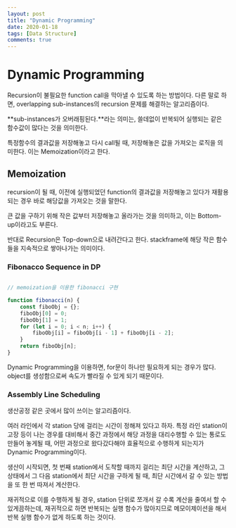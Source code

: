 ```yaml
---
layout: post
title: "Dynamic Programming"
date: 2020-01-18
tags: [Data Structure]
comments: true
---
```


# Dynamic Programming

Recursion이 불필요한 function call을 막아낼 수 있도록 하는 방법이다. 다른 말로 하면, overlapping sub-instances의 recursion 문제를 해결하는 알고리즘이다.

**sub-instances가 오버래핑된다.**라는 의미는, 쓸데없이 반복되어 실행되는 같은 함수값이 많다는 것을 의미한다.

특정함수의 결과값을 저장해놓고 다시 call될 때, 저장해놓은 값을 가져오는 로직을 의미한다. 이는 Memoization이라고 한다.

## Memoization

recursion이 될 때, 이전에 실행되었던 function의 결과값을 저장해놓고 있다가 재활용되는 경우 바로 해당값을 가져오는 것을 말한다.

큰 값을 구하기 위해 작은 값부터 저장해놓고 올라가는 것을 의미하고, 이는 Bottom-up이라고도 부른다.

반대로 Recursion은 Top-down으로 내려간다고 한다. stackframe에 해당 작은 함수들을 지속적으로 쌓아나가는 의미이다.

### Fibonacco Sequence in DP

```javascript

// memoization을 이용한 fibonacci 구현

function fibonacci(n) {
    const fiboObj = {};
    fiboObj[0] = 0;
    fiboObj[1] = 1;
    for (let i = 0; i < n; i++) {
        fiboObj[i] = fiboObj[i - 1] + fiboObj[i - 2];
    }
    return fiboObj[n];
}
```

Dynamic Programming을 이용하면, for문이 하나만 필요하게 되는 경우가 많다. object를 생성함으로써 속도가 빨라질 수 있게 되기 때문이다.

### Assembly Line Scheduling

생산공정 같은 곳에서 많이 쓰이는 알고리즘이다.

여러 라인에서 각 station 당에 걸리는 시간이 정해져 있다고 하자. 특정 라인 station이 고장 등이 나는 경우를 대비해서 중간 과정에서 해당 과정을 대리수행할 수 있는 통로도 만들어 놓게될 때, 어떤 과정으로 왔다갔다해야 효율적으로 수행하게 되는지가 Dynamic Programming이다.

생산이 시작되면, 첫 번째 station에서 도착할 때까지 걸리는 최단 시간을 계산하고, 그 상태에서 그 다음 station에서 최단 시간을 구하게 될 때, 최단 시간에서 갈 수 있는 방법을 또 한 번 따져서 계산한다. 

재귀적으로 이를 수행하게 될 경우, station 단위로 쪼개서 갈 수록 계산을 줄여서 할 수 있게끔하는데, 재귀적으로 하면 반복되는 실행 함수가 많아지므로 메모이제이션을 해서 반복 실행 함수가 없게 하도록 하는 것이다.

